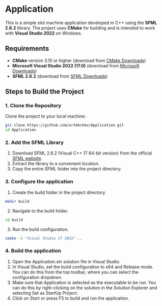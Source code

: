 # Application
This is a simple slot machine application developed in C++ using the **SFML 2.6.2** library. The project uses **CMake** for building and is intended to work with **Visual Studio 2022** on Windows.

## Requirements
- **CMake** version 3.10 or higher (download from [CMake Downloads](https://cmake.org/download/))
- **Microsoft Visual Studio 2022 (17.0)** (download from [Microsoft Downloads](https://learn.microsoft.com/en-us/cpp/windows/latest-supported-vc-redist?view=msvc-170))
- **SFML 2.6.2** (download from [SFML Downloads](https://www.sfml-dev.org/download.php))

## Steps to Build the Project

### 1. Clone the Repository

Clone the project to your local machine:
```bash
git clone https://github.com/artmkchmv/Application.git
cd Application
```

### 2. Add the SFML Library

1. Download SFML 2.6.2 (Visual C++ 17 64-bit version) from the official [SFML website](https://www.sfml-dev.org/download.php).
2. Extract the library to a convenient location.
3. Copy the entire SFML folder into the project directory.

### 3. Configure the application
1. Create the build folder in the project directory.
```bash
mkdir build
```
2. Navigate to the build folder.
```bash
cd build
```
3. Run the build configuration.
```bash
cmake -G "Visual Studio 17 2022" ..
```

### 4. Build the application
1. Open the Application.sln solution file in Visual Studio.
2. In Visual Studio, set the build configuration to x64 and Release mode. You can do this from the top toolbar, where you can select the configuration dropdown.
3. Make sure that Application is selected as the executable to be run. You can do this by right-clicking on the solution in the Solution Explorer and selecting Set as StartUp Project.
4. Click on Start or press F5 to build and run the application.
